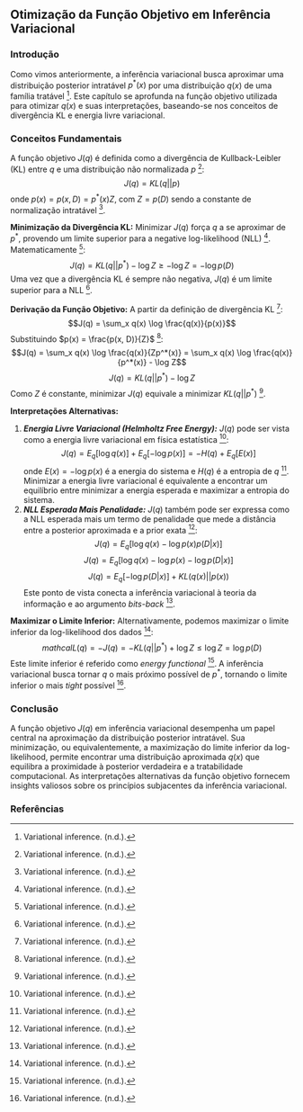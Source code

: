 ## Otimização da Função Objetivo em Inferência Variacional

### Introdução
Como vimos anteriormente, a inferência variacional busca aproximar uma distribuição posterior intratável $p^*(x)$ por uma distribuição $q(x)$ de uma família tratável [^1]. Este capítulo se aprofunda na função objetivo utilizada para otimizar $q(x)$ e suas interpretações, baseando-se nos conceitos de divergência KL e energia livre variacional.

### Conceitos Fundamentais
A função objetivo $J(q)$ é definida como a divergência de Kullback-Leibler (KL) entre $q$ e uma distribuição não normalizada $p$ [^1]:
$$J(q) = KL(q||p)$$
onde $p(x) = p(x, D) = p^*(x)Z$, com $Z = p(D)$ sendo a constante de normalização intratável [^1].

**Minimização da Divergência KL:**
Minimizar $J(q)$ força $q$ a se aproximar de $p^*$, provendo um limite superior para a negative log-likelihood (NLL) [^1]. Matematicamente [^1]:
$$J(q) = KL(q||p^*) - \log Z \ge - \log Z = -\log p(D)$$
Uma vez que a divergência KL é sempre não negativa, $J(q)$ é um limite superior para a NLL [^2].

**Derivação da Função Objetivo:**
A partir da definição de divergência KL [^2]:
$$J(q) = \sum_x q(x) \log \frac{q(x)}{p(x)}$$
Substituindo $p(x) = \frac{p(x, D)}{Z}$ [^2]:
$$J(q) = \sum_x q(x) \log \frac{q(x)}{Zp^*(x)} = \sum_x q(x) \log \frac{q(x)}{p^*(x)} - \log Z$$
$$J(q) = KL(q||p^*) - \log Z$$
Como $Z$ é constante, minimizar $J(q)$ equivale a minimizar $KL(q||p^*)$ [^2].

**Interpretações Alternativas:**
1.  ***Energia Livre Variacional (Helmholtz Free Energy):*** $J(q)$ pode ser vista como a energia livre variacional em física estatística [^3]:
    $$J(q) = E_q[\log q(x)] + E_q[-\log p(x)] = -H(q) + E_q[E(x)]$$
    onde $E(x) = -\log p(x)$ é a energia do sistema e $H(q)$ é a entropia de $q$ [^3]. Minimizar a energia livre variacional é equivalente a encontrar um equilíbrio entre minimizar a energia esperada e maximizar a entropia do sistema.
2.  ***NLL Esperada Mais Penalidade:*** $J(q)$ também pode ser expressa como a NLL esperada mais um termo de penalidade que mede a distância entre a posterior aproximada e a prior exata [^3]:
    $$J(q) = E_q[\log q(x) - \log p(x)p(D|x)]$$
    $$J(q) = E_q[\log q(x) - \log p(x) - \log p(D|x)]$$
    $$J(q) = E_q[-\log p(D|x)] + KL(q(x)||p(x))$$
    Este ponto de vista conecta a inferência variacional à teoria da informação e ao argumento *bits-back* [^3].

**Maximizar o Limite Inferior:**
Alternativamente, podemos maximizar o limite inferior da log-likelihood dos dados [^2]:
$$mathcal{L}(q) = -J(q) = -KL(q||p^*) + \log Z \le \log Z = \log p(D)$$
Este limite inferior é referido como *energy functional* [^2]. A inferência variacional busca tornar $q$ o mais próximo possível de $p^*$, tornando o limite inferior o mais *tight* possível [^2].

### Conclusão
A função objetivo $J(q)$ em inferência variacional desempenha um papel central na aproximação da distribuição posterior intratável. Sua minimização, ou equivalentemente, a maximização do limite inferior da log-likelihood, permite encontrar uma distribuição aproximada $q(x)$ que equilibra a proximidade à posterior verdadeira e a tratabilidade computacional. As interpretações alternativas da função objetivo fornecem insights valiosos sobre os princípios subjacentes da inferência variacional.

### Referências
[^1]: Variational inference. (n.d.).
[^2]: Variational inference. (n.d.).
[^3]: Variational inference. (n.d.).
<!-- END -->